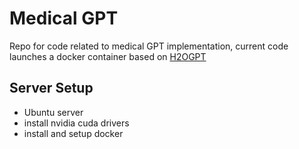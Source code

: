 # Medical GPT

Repo for code related to medical GPT implementation, current code launches a
docker container based on
[H2OGPT](https://github.com/h2oai/h2ogpt/blob/main/docs/README_DOCKER.md)

## Server Setup

- Ubuntu server
- install nvidia cuda drivers
- install and setup docker
